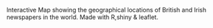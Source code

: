 Interactive Map showing the geographical locations of British and Irish newspapers in the world.
Made with R,shiny & leaflet.
